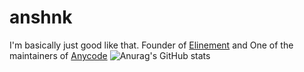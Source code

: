 # anshnk
I'm basically just good like that.
Founder of [Elinement](https://github.com/Elinement) and One of the maintainers of [Anycode](https://github.com/any-VM/anycode-docs)
![Anurag's GitHub stats](https://github-readme-stats.vercel.app/api?username=anshnk&show_icons=true&theme=merko)

